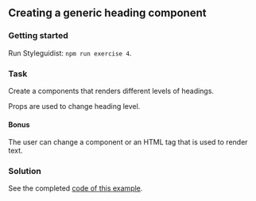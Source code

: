 ## Creating a generic heading component

### Getting started

Run Styleguidist: `npm run exercise 4`.

### Task

Create a components that renders different levels of headings.

Props are used to change heading level.

#### Bonus

The user can change a component or an HTML tag that is used to render text.

### Solution

See the completed [code of this example](../../components/core/Heading/Heading.js).
